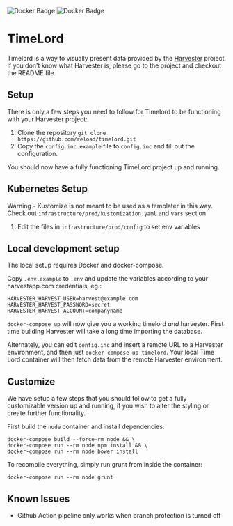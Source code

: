 ![Docker Badge](https://img.shields.io/docker/automated/reload/timelord.svg) ![Docker Badge](https://img.shields.io/docker/build/reload/timelord.svg)

# TimeLord

Timelord is a way to visually present data provided by the [Harvester](https://github.com/reload/harvester "Harvester") project. If you don't know what Harvester is, please go to the project and checkout the README file.

## Setup

There is only a few steps you need to follow for Timelord to be functioning with your Harvester project:

1. Clone the repository `git clone https://github.com/reload/timelord.git`
2. Copy the `config.inc.example` file to `config.inc` and fill out the configuration.

You should now have a fully functioning TimeLord project up and running.

## Kubernetes Setup

Warning - Kustomize is not meant to be used as a templater in this way. Check out `infrastructure/prod/kustomization.yaml` and `vars` section

1. Edit the files in `infrastructure/prod/config` to set env variables

## Local development setup

The local setup requires Docker and docker-compose.

Copy `.env.example` to `.env` and update the variables according to your harvestapp.com credentials, eg.:

```
HARVESTER_HARVEST_USER=harvest@example.com
HARVESTER_HARVEST_PASSWORD=secret
HARVESTER_HARVEST_ACCOUNT=companyname
```

`docker-compose up` will now give you a working timelord _and_ harvester. First time building Harvester will take a long time importing the database.

Alternately, you can edit `config.inc` and insert a remote URL to a Harvester environment, and then just `docker-compose up timelord`. Your local Time Lord container will then fetch data from the remote Harvester environment.

## Customize

We have setup a few steps that you should follow to get a fully customizable version up and running, if you wish to alter the styling or create further functionality.

First build the `node` container and install dependencies:

```
docker-compose build --force-rm node && \
docker-compose run --rm node npm install && \
docker-compose run --rm node bower install
```

To recompile everything, simply run grunt from inside the container:

```
docker-compose run --rm node grunt
```

## Known Issues

- Github Action pipeline only works when branch protection is turned off
